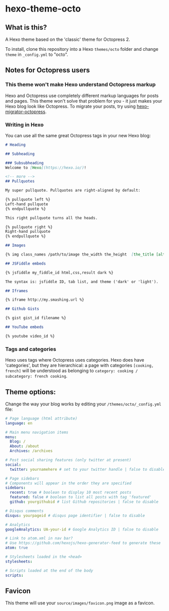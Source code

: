 # hexo-theme-octo

## What is this?

A Hexo theme based on the 'classic' theme for Octopress 2.

To install, clone this repository into a Hexo `themes/octo` folder and change `theme` in `_config.yml` to "octo".

## Notes for Octopress users

### This theme won't make Hexo understand Octopress markup

Hexo and Octopress use completely different markup languages for posts and pages. This theme won't solve that problem for you - it just makes your Hexo blog look like Octopress. To migrate your posts, try using [hexo-migrator-octopress](https://www.npmjs.com/package/hexo-migrator-octopress).

### Writing in Hexo

You can use all the same great Octopress tags in your new Hexo blog:

```markdown
# Heading

## Subheading

### Subsubheading
Welcome to [Hexo](https://hexo.io/)!

<!-- more -->
## Pullquotes

My super pullquote. Pullquotes are right-aligned by default:

{% pullquote left %}
Left-hand pullquote
{% endpullquote %}

This right pullquote turns all the heads.

{% pullquote right %}
Right-hand pullquote
{% endpullquote %}

## Images

{% img class_names /path/to/image the_width the_height  [the_title [alt text]] %}

## JSFiddle embeds

{% jsfiddle my_fiddle_id html,css,result dark %}

The syntax is: jsfiddle ID, tab list, and theme ('dark' or 'light').

## Iframes

{% iframe http://my.smashing.url %}

## Github Gists

{% gist gist_id filename %}

## YouTube embeds

{% youtube video_id %}
```

### Tags and categories

Hexo uses tags where Octopress uses categories. Hexo does have 'categories', but they are hierarchical: a page with categories `[cooking, french]` will be understood as belonging to `category: cooking / subcategory: french cooking`.

## Theme options:

Change the way your blog works by editing your `/themes/octo/_config.yml` file:

```yaml
# Page language (html attribute)
language: en

# Main menu navigation items
menu:
  Blog: /
  About: /about
  Archives: /archives

# Post social sharing features (only twitter at present)
social:
  twitter: yournamehere # set to your twitter handle | false to disable

# Page sidebars
# Components will appear in the order they are specified
sidebars:
  recent: true # boolean to display 10 most recent posts
  featured: false # boolean to list all posts with tag 'featured'
  github: yourgithubid # list Github repositories | false to disable

# Disqus comments
disqus: yourpageid # disqus page identifier | false to disable

# Analytics
googleAnalytics: UA-your-id # Google Analytics ID | false to disable

# Link to atom.xml in nav bar?
# Use https://github.com/hexojs/hexo-generator-feed to generate these
atom: true

# Stylesheets loaded in the <head>
stylesheets:

# Scripts loaded at the end of the body
scripts:

```

## Favicon
This theme will use your `source/images/favicon.png` image as a favicon.

